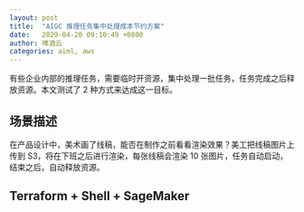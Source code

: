 ```yaml
---
layout: post
title:  "AIGC 推理任务集中处理成本节约方案"
date:   2029-04-20 09:10:49 +0800
author: 啤酒云
categories: aiml, aws
---
```


有些企业内部的推理任务，需要临时开资源，集中处理一批任务，任务完成之后释放资源。本文测试了 2 种方式来达成这一目标。

## 场景描述

在产品设计中，美术画了线稿，能否在制作之前看看渲染效果？美工把线稿图片上传到 S3，将在下班之后进行渲染，每张线稿会渲染 10 张图片，任务自动启动，结束之后，自动释放资源。

## Terraform + Shell + SageMaker
